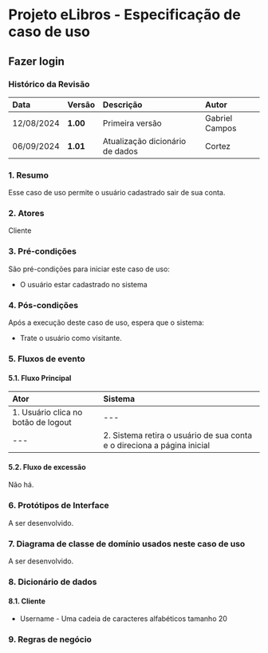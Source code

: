 # Projeto eLibros - Especificação de caso de uso

##  Fazer login

### Histórico da Revisão 
|  Data  | Versão | Descrição | Autor |
|:-----|:-------|:----------|:------|
| 12/08/2024 | **1.00** | Primeira versão  | Gabriel Campos |
| 06/09/2024 | **1.01** | Atualização dicionário de dados | Cortez | 


### 1. Resumo 
Esse caso de uso permite o usuário cadastrado sair de sua conta.

### 2. Atores 
Cliente

### 3. Pré-condições
São pré-condições para iniciar este caso de uso:
- O usuário estar cadastrado no sistema

### 4. Pós-condições
Após a execução deste caso de uso, espera que o sistema:
- Trate o usuário como visitante.

### 5. Fluxos de evento

#### 5.1. Fluxo Principal 
|  Ator  | Sistema |
|:-------|:------- |
|1. Usuário clica no botão de logout | --- |
| --- |2. Sistema retira o usuário de sua conta e o direciona a página inicial |


#### 5.2. Fluxo de excessão
Não há.

### 6. Protótipos de Interface
A ser desenvolvido.

### 7. Diagrama de classe de domínio usados neste caso de uso
A ser desenvolvido.

### 8. Dicionário de dados

#### 8.1. Cliente
- Username - Uma cadeia de caracteres alfabéticos tamanho 20


### 9. Regras de negócio

